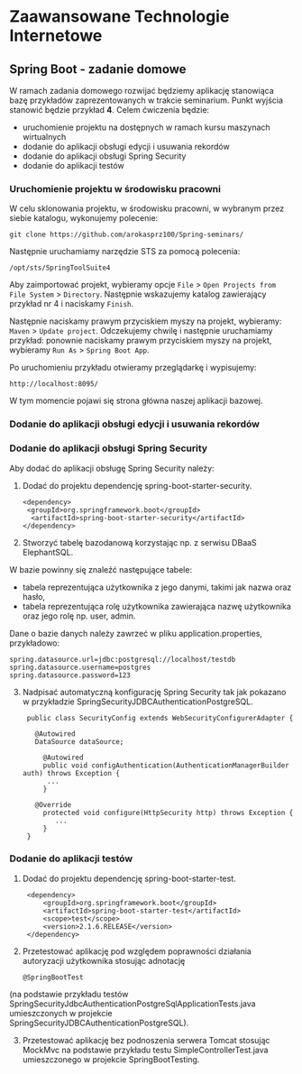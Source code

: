 # Zaawansowane Technologie Internetowe

## Spring Boot - zadanie domowe

W ramach zadania domowego rozwijać będziemy aplikację stanowiąca bazę przykładów zaprezentowanych w trakcie seminarium. Punkt wyjścia stanowić będzie przykład **4**. Celem ćwiczenia będzie:
 * uruchomienie projektu na dostępnych w ramach kursu maszynach wirtualnych
 * dodanie do aplikacji obsługi edycji i usuwania rekordów
 * dodanie do aplikacji obsługi Spring Security
 * dodanie do aplikacji testów

### Uruchomienie projektu w środowisku pracowni
W celu sklonowania projektu, w środowisku pracowni, w wybranym przez siebie katalogu, wykonujemy polecenie:
```
git clone https://github.com/arokasprz100/Spring-seminars/
```
Następnie uruchamiamy narzędzie STS za pomocą polecenia:
```
/opt/sts/SpringToolSuite4 
```
Aby zaimportować projekt, wybieramy opcje `File` > `Open Projects from File System` > `Directory`. Następnie wskazujemy katalog zawierający przykład nr 4 i naciskamy `Finish`. 

Następnie naciskamy prawym przyciskiem myszy na projekt, wybieramy: `Maven` > `Update project`. Odczekujemy chwilę i następnie uruchamiamy przykład: ponownie naciskamy prawym przyciskiem myszy na projekt, wybieramy `Run As` > `Spring Boot App`. 

Po uruchomieniu przykładu otwieramy przeglądarkę i wypisujemy:
```
http://localhost:8095/
```
W tym momencie pojawi się strona główna naszej aplikacji bazowej.


### Dodanie do aplikacji obsługi edycji i usuwania rekordów

### Dodanie do aplikacji obsługi Spring Security

Aby dodać do aplikacji obsługę Spring Security należy:

1.  Dodać do projektu dependencję spring-boot-starter-security.

        <dependency>
         <groupId>org.springframework.boot</groupId>
          <artifactId>spring-boot-starter-security</artifactId>
        </dependency>

2.  Stworzyć tabelę bazodanową korzystając np. z serwisu DBaaS ElephantSQL.

W bazie powinny się znaleźć następujące tabele:

 *  tabela reprezentująca użytkownika z jego danymi, takimi jak nazwa oraz hasło,
 *  tabela reprezentująca rolę użytkownika zawierająca nazwę użytkownika oraz jego rolę np. user, admin.
    
Dane o bazie danych należy zawrzeć w pliku application.properties, przykładowo:

    spring.datasource.url=jdbc:postgresql://localhost/testdb
    spring.datasource.username=postgres
    spring.datasource.password=123

3. Nadpisać automatyczną konfigurację Spring Security tak jak pokazano w przykładzie SpringSecurityJDBCAuthenticationPostgreSQL. 

        public class SecurityConfig extends WebSecurityConfigurerAdapter { 

          @Autowired
          DataSource dataSource;
 
	        @Autowired
	        public void configAuthentication(AuthenticationManagerBuilder auth) throws Exception {
             ...
	        }
 
          @Override
	        protected void configure(HttpSecurity http) throws Exception {
	           ...
	        }
        }

### Dodanie do aplikacji testów

1. Dodać do projektu dependencję spring-boot-starter-test.

        <dependency>
            <groupId>org.springframework.boot</groupId>
            <artifactId>spring-boot-starter-test</artifactId>
            <scope>test</scope>
            <version>2.1.6.RELEASE</version>
        </dependency>

2. Przetestować aplikację pod względem poprawności działania autoryzacji użytkownika stosując adnotację

       @SpringBootTest 
       
(na podstawie przykładu testów SpringSecurityJdbcAuthenticationPostgreSqlApplicationTests.java umieszczonych w projekcie        SpringSecurityJDBCAuthenticationPostgreSQL).

3. Przetestować aplikację bez podnoszenia serwera Tomcat stosując MockMvc na podstawie przykładu testu SimpleControllerTest.java umieszczonego w projekcie SpringBootTesting.  
